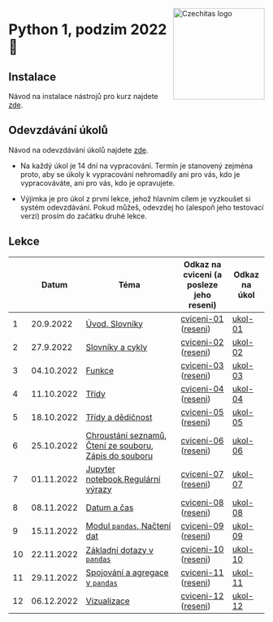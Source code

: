 <a href="https://www.czechitas.cz/"><img align="right" src="https://cdn.myshoptet.com/usr/www.shop-czechitas.cz/user/logos/logo.png" alt="Czechitas logo" width="180"/></a>

# Python 1, podzim 2022 :snake:

## Instalace
Návod na instalace nástrojů pro kurz najdete [zde](./jak-na-instalaci.md).

## Odevzdávání úkolů
Návod na odevzdávání úkolů najdete [zde](./jak-na-domaci-ukoly.md).

* Na každý úkol je 14 dní na vypracování. Termín je stanovený zejména proto, aby se úkoly k vypracování nehromadily ani pro vás,
kdo je vypracováváte, ani pro vás, kdo je opravujete.

* Výjimka je pro úkol z první lekce, jehož hlavním cílem je vyzkoušet si systém odevzdávání. Pokud můžeš, odevzdej ho (alespoň jeho testovací verzi)
prosím do začátku druhé lekce.

## Lekce

|    | Datum     | Téma             | Odkaz na cviceni (a posleze jeho reseni) | Odkaz na úkol
| -- | --------- | ---------------- | ------------------------------------------------------------------------ | -------------
| 1  | 20.9.2022 | [Úvod, Slovníky](https://kodim.cz/kurzy/uvod-do-progr-2/uvod-do-programovani-2/slovniky) | [cviceni-01](./cviceni/01-slovniky.md) ([reseni](./reseni-cviceni/01.md)) | [ukol-01](./ukoly/ukol-01.md)
| 2  | 27.9.2022  | [Slovníky a cykly](https://kodim.cz/kurzy/uvod-do-progr-2/uvod-do-programovani-2/slovniky-a-cykly) | [cviceni-02](./cviceni/02-slovniky-cykly.md) ([reseni](./reseni-cviceni/02.md)) | [ukol-02](./ukoly/ukol-02.md)
| 3  | 04.10.2022 | [Funkce](https://kodim.cz/kurzy/uvod-do-progr-2/uvod-do-programovani-2/funkce) | [cviceni-03](./cviceni/03-funkce.md) ([reseni](./reseni-cviceni/03.md)) | [ukol-03](./ukoly/ukol-03.md)
| 4  | 11.10.2022 | [Třídy](https://kodim.cz/kurzy/uvod-do-progr-2/uvod-do-programovani-2/tridy)  | [cviceni-04](./cviceni/04-tridy.md) ([reseni](./reseni-cviceni/04.md)) | [ukol-04](./ukoly/ukol-04.md)
| 5  | 18.10.2022 | [Třídy a dědičnost](https://kodim.cz/kurzy/uvod-do-progr-2/uvod-do-programovani-2/dedicnost) | [cviceni-05](./cviceni/05-tridy-dedicnost.md) ([reseni](./reseni-cviceni/05.md)) | [ukol-05](./ukoly/ukol-05.md)
| 6  | 25.10.2022  | [Chroustání seznamů](https://kodim.cz/kurzy/python-data/zaklady-programovani/text-chroustani/chroustani-seznamu), [Čtení ze souboru](https://kodim.cz/kurzy/python-data/zaklady-programovani/soubory/cteni-souboru), [Zápis do souboru](https://kodim.cz/kurzy/python-data/zaklady-programovani/soubory/zapis-souboru) | [cviceni-06](./cviceni/06-list-comprehension-soubory.md) ([reseni](./reseni-cviceni/06.md)) | [ukol-06](./ukoly/ukol-06.md)
| 7  | 01.11.2022 | [Jupyter notebook](https://kodim.cz/kurzy/python-data-1/bonusy/jupyter),[Regulární výrazy](https://kodim.cz/kurzy/python-data-1/ziskavani-dat/regularni-vyrazy) | [cviceni-07](./cviceni/07-regularni-vyrazy-soubory.md) ([reseni](./reseni-cviceni/07.md)) | [ukol-07](./ukoly/ukol-07.md)
| 8  | 08.11.2022 | [Datum a čas](https://kodim.cz/kurzy/python-data-1/bonusy/datum) | [cviceni-08](./cviceni/08-datum-cas.md) ([reseni](./reseni-cviceni/08.md)) | [ukol-08](./ukoly/ukol-08.md)
| 9  | 15.11.2022  | [Modul `pandas`, Načtení dat](https://kodim.cz/kurzy/python-data-1/python-pro-data-1/nacteni-dat) | [cviceni-09](./cviceni/09-pandas-nacteni-dat.md) ([reseni](./reseni-cviceni/09.md)) | [ukol-09](./ukoly/ukol-09.md)
| 10 | 22.11.2022  | [Základní dotazy v `pandas`](https://kodim.cz/kurzy/python-data-1/python-pro-data-1/zakladni-dotazy) | [cviceni-10](./cviceni/10-pandas-dotazy.md) ([reseni](./reseni-cviceni/10.md)) | [ukol-10](./ukoly/ukol-10.md)
| 11 | 29.11.2022 | [Spojování a agregace v `pandas`](https://kodim.cz/kurzy/python-data-1/python-pro-data-1/agregace-a-spojovani) | [cviceni-11](./cviceni/011-pandas-spojovani-agregace.md) ([reseni](./reseni-cviceni/11.md)) | [ukol-11](./ukoly/ukol-11.md)
| 12 | 06.12.2022 | [Vizualizace](https://kodim.cz/kurzy/python-data-1/python-pro-data-1/vizualizace) | [cviceni-12](./cviceni/12-vizualizace.md) ([reseni](./reseni-cviceni/12.md)) | [ukol-12](./ukoly/ukol-12.md)
